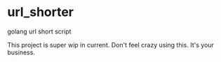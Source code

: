 # url_shorter
golang url short script

This project is super wip in current.
Don't feel crazy using this. It's your business.